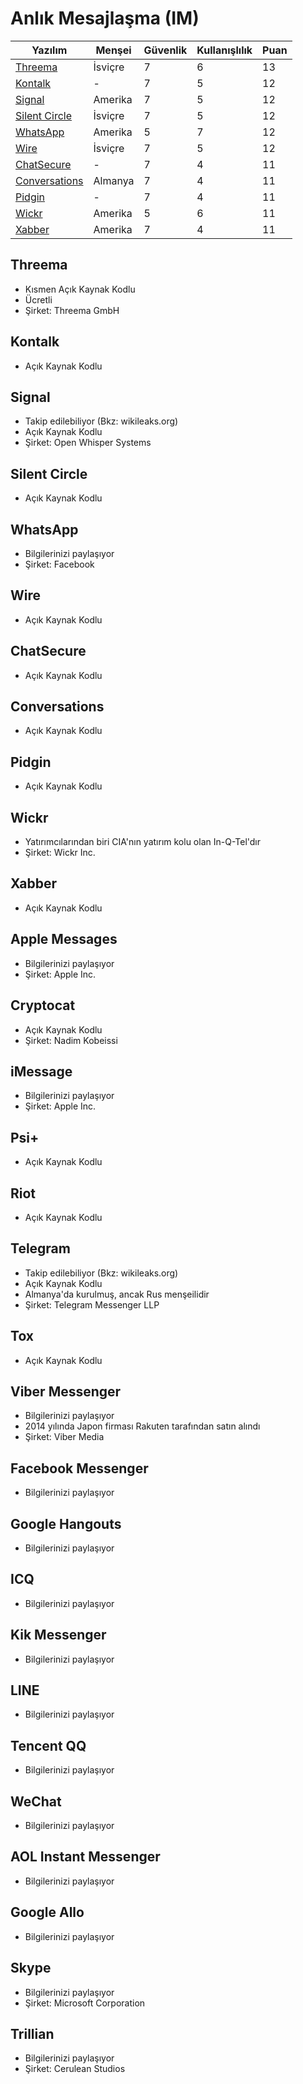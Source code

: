 # Anlık Mesajlaşma (IM)

| Yazılım | Menşei | Güvenlik | Kullanışlılık | Puan |
| - | - | - | - | -|
| [Threema](#threema) | İsviçre | 7 | 6 | 13 |
| [Kontalk](#kontalk) | - | 7 | 5 | 12 |
| [Signal](#signal) | Amerika | 7 | 5 | 12 |
| [Silent Circle](#silent-circle) | İsviçre | 7 | 5 | 12 |
| [WhatsApp](#whatsapp) | Amerika | 5 | 7 | 12 |
| [Wire](#wire) | İsviçre | 7 | 5 | 12 |
| [ChatSecure](#chatsecure) | - | 7 | 4 | 11 |
| [Conversations](#conversations) | Almanya | 7 | 4 | 11 |
| [Pidgin](#pidgin) | - | 7 | 4 | 11 |
| [Wickr](#wickr) | Amerika | 5 | 6 | 11 |
| [Xabber](#xabber) | Amerika | 7 | 4 | 11 |

## Threema
* Kısmen Açık Kaynak Kodlu
* Ücretli
* Şirket: Threema GmbH

## Kontalk
* Açık Kaynak Kodlu

## Signal
* Takip edilebiliyor (Bkz: wikileaks.org)
* Açık Kaynak Kodlu
* Şirket: Open Whisper Systems

## Silent Circle
* Açık Kaynak Kodlu

## WhatsApp
* Bilgilerinizi paylaşıyor
* Şirket: Facebook

## Wire
* Açık Kaynak Kodlu

## ChatSecure
* Açık Kaynak Kodlu

## Conversations
* Açık Kaynak Kodlu

## Pidgin
* Açık Kaynak Kodlu

## Wickr
* Yatırımcılarından biri CIA'nın yatırım kolu olan In-Q-Tel'dır
* Şirket: Wickr Inc.

## Xabber
* Açık Kaynak Kodlu

## Apple Messages
* Bilgilerinizi paylaşıyor
* Şirket: Apple Inc.

## Cryptocat
* Açık Kaynak Kodlu
* Şirket: Nadim Kobeissi

## iMessage
* Bilgilerinizi paylaşıyor
* Şirket: Apple Inc.

## Psi+
* Açık Kaynak Kodlu

## Riot
* Açık Kaynak Kodlu

## Telegram
* Takip edilebiliyor (Bkz: wikileaks.org)
* Açık Kaynak Kodlu
* Almanya'da kurulmuş, ancak Rus menşeilidir
* Şirket: Telegram Messenger LLP

## Tox
* Açık Kaynak Kodlu

## Viber Messenger
* Bilgilerinizi paylaşıyor
* 2014 yılında Japon firması Rakuten tarafından satın alındı
* Şirket: Viber Media

## Facebook Messenger
* Bilgilerinizi paylaşıyor

## Google Hangouts
* Bilgilerinizi paylaşıyor

## ICQ
* Bilgilerinizi paylaşıyor

## Kik Messenger
* Bilgilerinizi paylaşıyor

## LINE
* Bilgilerinizi paylaşıyor

## Tencent QQ
* Bilgilerinizi paylaşıyor

## WeChat
* Bilgilerinizi paylaşıyor

## AOL Instant Messenger
* Bilgilerinizi paylaşıyor

## Google Allo
* Bilgilerinizi paylaşıyor

## Skype
* Bilgilerinizi paylaşıyor
* Şirket: Microsoft Corporation

## Trillian
* Bilgilerinizi paylaşıyor
* Şirket: Cerulean Studios
